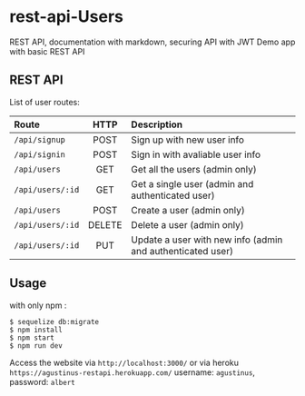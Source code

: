 # rest-api-Users
REST API, documentation with markdown, securing API with JWT Demo app with basic REST API

## REST API

List of user routes:

| Route               | HTTP          | Description      |
|:--------------------|:-------------:|:----------------|
| `/api/signup`       |POST           | Sign up with new user info|
| `/api/signin`       |POST           | Sign in with avaliable user info|
| `/api/users`        |GET            | Get all the users (admin only)|
| `/api/users/:id`    |GET            | Get a single user (admin and authenticated user)|
| `/api/users`        |POST           | Create a user (admin only)|
| `/api/users/:id`    |DELETE         | Delete a user (admin only)|
| `/api/users/:id`    |PUT            | Update a user with new info (admin and authenticated user)|

## Usage
with only npm :
```
$ sequelize db:migrate
$ npm install
$ npm start
$ npm run dev
```

Access the website via `http://localhost:3000/` or via heroku `https://agustinus-restapi.herokuapp.com/` username: `agustinus`, password: `albert`